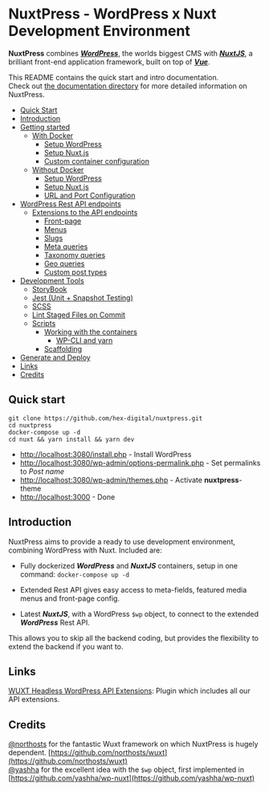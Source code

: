 # NuxtPress - WordPress x Nuxt Development Environment

**NuxtPress** combines [**_WordPress_**](https://wordpress.com/), the worlds biggest CMS with [**_NuxtJS_**](https://nuxtjs.org/),
a brilliant front-end application framework, built on top of [**_Vue_**](https://vuejs.org/v2/guide/).

This README contains the quick start and intro documentation.  
Check out [the documentation directory](docs) for more detailed information on NuxtPress.

- [Quick Start](#quick)
- [Introduction](#intro)
- [Getting started](docs/1-GettingStarted.md#start)
  - [With Docker](docs/1-GettingStarted.md#with-docker)
    - [Setup WordPress](docs/1-GettingStarted.md#setup-wp)
    - [Setup Nuxt.js](docs/1-GettingStarted.md#setup-nuxt-docker)
    - [Custom container configuration](docs/1-GettingStarted.md#custom-container-configuration)
  - [Without Docker](docs/1-GettingStarted.md#without-docker)
    - [Setup WordPress](docs/1-GettingStarted.md#setup-wp-no-docker)
    - [Setup Nuxt.js](docs/1-GettingStarted.md#setup-nuxt-no-docker)
    - [URL and Port Configuration](docs/1-GettingStarted.md#port-config)
- [WordPress Rest API endpoints](docs/2-WordPressRestApi.md#ep)
  - [Extensions to the API endpoints](docs/2-WordPressRestApi.md#epp)
    - [Front-page](docs/2-WordPressRestApi.md#epp-front)
    - [Menus](docs/2-WordPressRestApi.md#epp-menu)
    - [Slugs](docs/2-WordPressRestApi.md#epp-slugs)
    - [Meta queries](docs/2-WordPressRestApi.md#epp-meta)
    - [Taxonomy queries](docs/2-WordPressRestApi.md#epp-tax)
    - [Geo queries](docs/2-WordPressRestApi.md#epp-geo)
    - [Custom post types](docs/2-WordPressRestApi.md#epp-cpt)
- [Development Tools](docs/3-DevelopmentTools.md#development-tools)
  - [StoryBook](docs/3-DevelopmentTools.md#storybook)
  - [Jest (Unit + Snapshot Testing)](docs/3-DevelopmentTools.md#jest)
  - [SCSS](docs/3-DevelopmentTools.md#scss)
  - [Lint Staged Files on Commit](docs/3-DevelopmentTools.md#lint-staged)
  - [Scripts](docs/3-DevelopmentTools.md#scripts)
    - [Working with the containers](docs/3-DevelopmentTools.md#scripts-containers)
      - [WP-CLI and yarn](docs/3-DevelopmentTools.md#scripts-containers-tools)
    - [Scaffolding](docs/3-DevelopmentTools.md#scripts-scaffolding)
- [Generate and Deploy](docs/4-GenerateStaticSite.md#deploy)
- [Links](#links)
- [Credits](#cred)

## Quick start

<a name="quick"/>

    git clone https://github.com/hex-digital/nuxtpress.git
    cd nuxtpress
    docker-compose up -d
    cd nuxt && yarn install && yarn dev

- [http://localhost:3080/install.php](http://localhost:3080/install.php) - Install WordPress
- [http://localhost:3080/wp-admin/options-permalink.php](http://localhost:3080/wp-admin/options-permalink.php) - Set permalinks to _Post name_
- [http://localhost:3080/wp-admin/themes.php](http://localhost:3080/wp-admin/themes.php) - Activate **nuxtpress**-theme
- [http://localhost:3000](http://localhost:3000) - Done

## Introduction

<a name="intro"/>

NuxtPress aims to provide a ready to use development environment, combining WordPress with Nuxt.
Included are:

- Fully dockerized **_WordPress_** and **_NuxtJS_** containers, setup in one command: `docker-compose up -d`

- Extended Rest API gives easy access to meta-fields, featured media menus and front-page config.

- Latest **_NuxtJS_**, with a WordPress `$wp` object, to connect to the extended **_WordPress_** Rest API.

This allows you to skip all the backend coding, but provides the flexibility to extend the backend if you want to.

## Links

<a name="links"/>

[WUXT Headless WordPress API Extensions](https://wordpress.org/plugins/wuxt-headless-wp-api-extensions/): Plugin which includes all our API extensions.

## Credits

<a name="cred"/>

[@northosts](https://github.com/northosts) for the fantastic Wuxt framework on which NuxtPress is hugely dependent. [https://github.com/northosts/wuxt](https://github.com/northosts/wuxt)  
[@yashha](https://github.com/yashha/wp-nuxt/commits?author=yashha) for the excellent idea with the `$wp` object, first implemented in [https://github.com/yashha/wp-nuxt](https://github.com/yashha/wp-nuxt)
